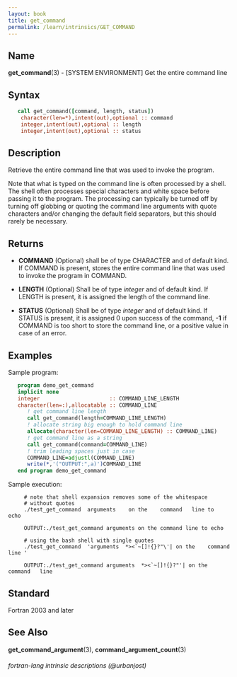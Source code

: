 ```yaml
---
layout: book
title: get_command
permalink: /learn/intrinsics/GET_COMMAND
---
```

## __Name__

__get\_command__(3) - \[SYSTEM ENVIRONMENT\] Get the entire command line

## __Syntax__


```fortran
   call get_command([command, length, status])
    character(len=*),intent(out),optional :: command
    integer,intent(out),optional :: length
    integer,intent(out),optional :: status
```

## __Description__

Retrieve the entire command line that was used to invoke the program.

Note that what is typed on the command line is often processed by a
shell. The shell often processes special characters and white space
before passing it to the program. The processing can typically be turned
off by turning off globbing or quoting the command line arguments with
quote characters and/or changing the default field separators, but this
should rarely be necessary.

## __Returns__

  - __COMMAND__
    (Optional) shall be of type CHARACTER and of default kind. If
    COMMAND is present, stores the entire command line that was used to
    invoke the program in COMMAND.

  - __LENGTH__
    (Optional) Shall be of type _integer_ and of default kind. If LENGTH
    is present, it is assigned the length of the command line.

  - __STATUS__
    (Optional) Shall be of type _integer_ and of default kind. If STATUS
    is present, it is assigned 0 upon success of the command, __-1__ if
    COMMAND is too short to store the command line, or a positive value
    in case of an error.

## __Examples__

Sample program:

```fortran
   program demo_get_command
   implicit none
   integer                      :: COMMAND_LINE_LENGTH
   character(len=:),allocatable :: COMMAND_LINE
      ! get command line length
      call get_command(length=COMMAND_LINE_LENGTH)
      ! allocate string big enough to hold command line
      allocate(character(len=COMMAND_LINE_LENGTH) :: COMMAND_LINE)
      ! get command line as a string
      call get_command(command=COMMAND_LINE)
      ! trim leading spaces just in case
      COMMAND_LINE=adjustl(COMMAND_LINE)
      write(*,'("OUTPUT:",a)')COMMAND_LINE
   end program demo_get_command
```

Sample execution:

```
     # note that shell expansion removes some of the whitespace
     # without quotes
     ./test_get_command  arguments    on the    command   line to   echo

     OUTPUT:./test_get_command arguments on the command line to echo

     # using the bash shell with single quotes
     ./test_get_command  'arguments  *><`~[]!{}?"\'| on the    command   line '

     OUTPUT:./test_get_command arguments  *><`~[]!{}?"'| on the   command   line
```

## __Standard__

Fortran 2003 and later

## __See Also__

__get\_command\_argument__(3), __command\_argument\_count__(3)

###### fortran-lang intrinsic descriptions (@urbanjost)
